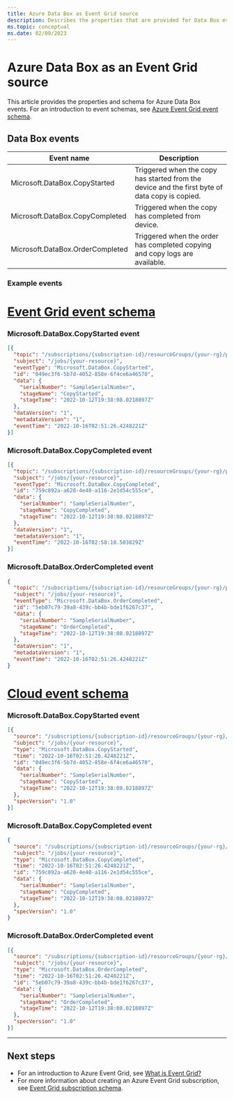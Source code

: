 ```yaml
---
title: Azure Data Box as Event Grid source
description: Describes the properties that are provided for Data Box events with Azure Event Grid.
ms.topic: conceptual
ms.date: 02/09/2023
---
```


# Azure Data Box as an Event Grid source

This article provides the properties and schema for Azure Data Box events. For an introduction to event schemas, see [Azure Event Grid event schema](event-schema.md). 

## Data Box events

 |Event name |Description|
 |----------|-----------|
 | Microsoft.DataBox.CopyStarted |Triggered when the copy has started from the device and the first byte of data copy is copied.  |
 |Microsoft.DataBox.CopyCompleted |Triggered when the copy has completed from device.|
 | Microsoft.DataBox.OrderCompleted |Triggered when the order has completed copying and copy logs are available. |

### Example events

# [Event Grid event schema](#tab/event-grid-event-schema)

### Microsoft.DataBox.CopyStarted event

```json
[{
  "topic": "/subscriptions/{subscription-id}/resourceGroups/{your-rg}/providers/Microsoft.DataBox/jobs/{your-resource}",
  "subject": "/jobs/{your-resource}",
  "eventType": "Microsoft.DataBox.CopyStarted",
  "id": "049ec3f6-5b7d-4052-858e-6f4ce6a46570",
  "data": {
    "serialNumber": "SampleSerialNumber",
    "stageName": "CopyStarted",
    "stageTime": "2022-10-12T19:38:08.0218897Z"
  },
  "dataVersion": "1",
  "metadataVersion": "1",
  "eventTime": "2022-10-16T02:51:26.4248221Z"
}]
```

### Microsoft.DataBox.CopyCompleted event

```json
[{
  "topic": "/subscriptions/{subscription-id}/resourceGroups/{your-rg}/providers/Microsoft.DataBox/jobs/{your-resource}",
  "subject": "/jobs/{your-resource}",
  "eventType": "Microsoft.DataBox.CopyCompleted",
  "id": "759c892a-a628-4e48-a116-2e1d54c555ce",
  "data": {
    "serialNumber": "SampleSerialNumber",
    "stageName": "CopyCompleted",
    "stageTime": "2022-10-12T19:38:08.0218897Z"
  },
  "dataVersion": "1",
  "metadataVersion": "1",
  "eventTime": "2022-10-16T02:58:18.503829Z"
}]
```

### Microsoft.DataBox.OrderCompleted event

```json
{
  "topic": "/subscriptions/{subscription-id}/resourceGroups/{your-rg}/providers/Microsoft.DataBox/jobs/{your-resource}",
  "subject": "/jobs/{your-resource}",
  "eventType": "Microsoft.DataBox.OrderCompleted",
  "id": "5eb07c79-39a8-439c-bb4b-bde1f6267c37",
  "data": {
    "serialNumber": "SampleSerialNumber",
    "stageName": "OrderCompleted",
    "stageTime": "2022-10-12T19:38:08.0218897Z"
  },
  "dataVersion": "1",
  "metadataVersion": "1",
  "eventTime": "2022-10-16T02:51:26.4248221Z"
}
```

# [Cloud event schema](#tab/cloud-event-schema)

### Microsoft.DataBox.CopyStarted event

```json
[{
  "source": "/subscriptions/{subscription-id}/resourceGroups/{your-rg}/providers/Microsoft.DataBox/jobs/{your-resource}",
  "subject": "/jobs/{your-resource}",
  "type": "Microsoft.DataBox.CopyStarted",
  "time": "2022-10-16T02:51:26.4248221Z",
  "id": "049ec3f6-5b7d-4052-858e-6f4ce6a46570",
  "data": {
    "serialNumber": "SampleSerialNumber",
    "stageName": "CopyStarted",
    "stageTime": "2022-10-12T19:38:08.0218897Z"
  },
  "specVersion": "1.0"
}]
```

### Microsoft.DataBox.CopyCompleted event

```json
{
  "source": "/subscriptions/{subscription-id}/resourceGroups/{your-rg}/providers/Microsoft.DataBox/jobs/{your-resource}",
  "subject": "/jobs/{your-resource}",
  "type": "Microsoft.DataBox.CopyCompleted",
  "time": "2022-10-16T02:51:26.4248221Z",
  "id": "759c892a-a628-4e48-a116-2e1d54c555ce",
  "data": {
    "serialNumber": "SampleSerialNumber",
    "stageName": "CopyCompleted",
    "stageTime": "2022-10-12T19:38:08.0218897Z"
  },
  "specVersion": "1.0"
}
```

### Microsoft.DataBox.OrderCompleted event

```json
[{
  "source": "/subscriptions/{subscription-id}/resourceGroups/{your-rg}/providers/Microsoft.DataBox/jobs/{your-resource}",
  "subject": "/jobs/{your-resource}",
  "type": "Microsoft.DataBox.OrderCompleted",
  "time": "2022-10-16T02:51:26.4248221Z",
  "id": "5eb07c79-39a8-439c-bb4b-bde1f6267c37",
  "data": {
    "serialNumber": "SampleSerialNumber",
    "stageName": "OrderCompleted",
    "stageTime": "2022-10-12T19:38:08.0218897Z"
  },
  "specVersion": "1.0"
}]
```
---


## Next steps

* For an introduction to Azure Event Grid, see [What is Event Grid?](overview.md)
* For more information about creating an Azure Event Grid subscription, see [Event Grid subscription schema](subscription-creation-schema.md). 
